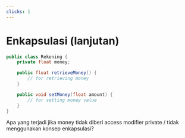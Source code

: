 ```yaml
---
clicks: 1
---
```


# Enkapsulasi (lanjutan)

```java {all|2}
public class Rekening {
    private float money;

    public float retrieveMoney() {
        // for retrieving money
    }

    public void setMoney(float amount) {
        // for setting money value
    }
}
```

<div v-click="1">

Apa yang terjadi jika money tidak diberi access modifier private / tidak menggunakan konsep enkapsulasi?

</div>

